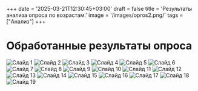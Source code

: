 +++
date = '2025-03-21T12:30:45+03:00'
draft = false
title = 'Результаты анализа опроса по возрастам.'
image = '/images/opros2.png/'
tags = ["Анализ"]
+++

# Обработанные результаты опроса

![Слайд 1](/images/oprosage/Слайд1.JPG)
![Слайд 2](/images/oprosage/Слайд2.JPG)
![Слайд 3](/images/oprosage/Слайд3.JPG)
![Слайд 4](/images/oprosage/Слайд4.JPG)
![Слайд 5](/images/oprosage/Слайд5.JPG)
![Слайд 6](/images/oprosage/Слайд6.JPG)
![Слайд 7](/images/oprosage/Слайд7.JPG)
![Слайд 8](/images/oprosage/Слайд8.JPG)
![Слайд 9](/images/oprosage/Слайд9.JPG)
![Слайд 10](/images/oprosage/Слайд10.JPG)
![Слайд 11](/images/oprosage/Слайд11.JPG)
![Слайд 12](/images/oprosage/Слайд12.JPG)
![Слайд 13](/images/oprosage/Слайд13.JPG)
![Слайд 14](/images/oprosage/Слайд14.JPG)
![Слайд 15](/images/oprosage/Слайд15.JPG)
![Слайд 16](/images/oprosage/Слайд16.JPG)
![Слайд 17](/images/oprosage/Слайд17.JPG)
![Слайд 18](/images/oprosage/Слайд18.JPG)
![Слайд 19](/images/oprosage/Слайд19.JPG)
